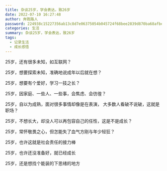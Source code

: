 ```yaml
---
title: 杂谈25岁，学会表达，致26岁
date: 2022-07-10 16:27:48
author: 奔跑路人
password: 224938c15227356ab13c8d7e06375054b045724f68bee2839d870ba68afbe4e5
categories: 生活
summary: 杂谈25岁，学会表达，致26岁
tags:
  - 记录生活
  - 成长感悟
---
```


25岁，还有很多未知，如互联网？

25岁，想要探索未知，准确地说成年以后就在想？

25岁，想要有个爱好，学习一技之长？



25岁，因家庭、一些人、一些事，会焦虑、会彷徨？

25岁，自以为成熟，面对很多事情却像是在表演， 大多数人看破不说破，这就是职场？



25岁，不想长大，却没人可以再包容自己的任性，这是不是成长？

25岁，常怀敬畏之心，但怎能失了血气方刚与年少轻狂？



25岁，也许这就是社会责任的接力棒

25岁，也许还没准备好，就已经成长

25岁，还是想找个能装的下思绪的地方
